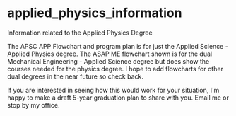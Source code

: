 # applied_physics_information
Information related to the Applied Physics Degree

The APSC APP Flowchart and program plan is for just the Applied Science - Applied Physics degree.  The ASAP ME flowchart shown is for the dual Mechanical Engineering - Applied Science degree but does show the courses needed for the physics degree.  I hope to add flowcharts for other dual degrees in the near future so check back.

If you are interested in seeing how this would work for your situation, I'm happy to make a draft 5-year graduation plan to share with you.  Email me or stop by my office.
